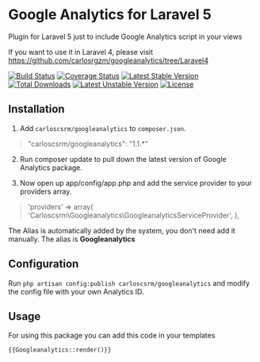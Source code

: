 # Google Analytics for Laravel 5
Plugin for Laravel 5 just to include Google Analytics script in your views

If you want to use it in Laravel 4, please visit https://github.com/carlosrgzm/googleanalytics/tree/Laravel4

[![Build Status](https://travis-ci.org/carlosrgzm/googleanalytics.svg?branch=master)](https://travis-ci.org/carlosrgzm/googleanalytics)
[![Coverage Status](https://coveralls.io/repos/carlosrgzm/googleanalytics/badge.svg)](https://coveralls.io/r/carlosrgzm/googleanalytics)
[![Latest Stable Version](https://poser.pugx.org/carloscsrm/googleanalytics/v/stable.svg)](https://packagist.org/packages/carloscsrm/googleanalytics) 
[![Total Downloads](https://poser.pugx.org/carloscsrm/googleanalytics/downloads.svg)](https://packagist.org/packages/carloscsrm/googleanalytics) 
[![Latest Unstable Version](https://poser.pugx.org/carloscsrm/googleanalytics/v/unstable.svg)](https://packagist.org/packages/carloscsrm/googleanalytics) 
[![License](https://poser.pugx.org/carloscsrm/googleanalytics/license.svg)](https://packagist.org/packages/carloscsrm/googleanalytics)

## Installation

1. Add `carloscsrm/googleanalytics` to `composer.json`.

 > "carloscsrm/googleanalytics": "1.1.*"

2. Run composer update to pull down the latest version of Google Analytics package.

3. Now open up app/config/app.php and add the service provider to your providers array.

 >  'providers' => array(
        'Carloscsrm\Googleanalytics\GoogleanalyticsServiceProvider',
    ),

The Alias is automatically added by the system, you don't need add it manually. The alias is **Googleanalytics**

## Configuration

Run `php artisan config:publish carloscsrm/googleanalytics` and modify the config file with your own Analytics ID.

## Usage

For using this package you can add this code in your templates

`{{Googleanalytics::render()}}`

